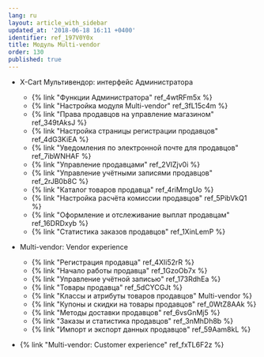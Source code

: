 ```yaml
---
lang: ru
layout: article_with_sidebar
updated_at: '2018-06-18 16:11 +0400'
identifier: ref_197V0Y0x
title: Модуль Multi-vendor
order: 130
published: true
---
```

*   X-Cart Мультивендор: интерфейс Администратора
    *   {% link "Функции Администратора" ref_4wtRFm5x %}
    *   {% link "Настройка модуля Multi-vendor" ref_3fL15c4m %}
    *   {% link "Права продавцов на управление магазином" ref_349tAksJ %}
    *   {% link "Настройка страницы регистрации продавцов" ref_4dG3KiEA %}
    *   {% link "Уведомления по электронной почте для продавцов" ref_7ibWNHAF %}
    *   {% link "Управление продавцами" ref_2VIZjv0i %}
    *   {% link "Управление учётными записями продавцов" ref_2rJB0b8C %}
    *   {% link "Каталог товаров продавца" ref_4riMmgUo %}
    *   {% link "Настройка расчёта комиссии продавцов" ref_5PibVkQ1 %}
    *   {% link "Оформление и отслеживание выплат продавцам" ref_16DRDxyb %}
    *   {% link "Статистика заказов продавцов" ref_1XinLemP %}

*   Multi-vendor: Vendor experience
    *   {% link "Регистрация продавца" ref_4XIi52rR %}
    *   {% link "Начало работы продавца" ref_1GzoOb7x %}
    *   {% link "Управление учётной записью" ref_173RdhEa %}
    *   {% link "Товары продавца" ref_5dCYCGJt %}
    *   {% link "Классы и атрибуты товаров продавцов" Multi-vendor %}
    *   {% link "Купоны и скидки на товары продавцов" ref_0WtZ8AAk %}
    *   {% link "Методы доставки продавцов" ref_6vsGnMj5 %}
    *   {% link "Заказы и статистика продавцов" ref_3nMhDh8b %}
    *   {% link "Импорт и экспорт данных продавцов" ref_59Aam8kL %}

*   {% link "Multi-vendor: Customer experience" ref_fxTL6F2z %}
